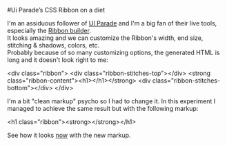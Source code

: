 #Ui Parade’s CSS Ribbon on a diet  


I'm an assiduous follower of [UI Parade](http://www.uiparade.com/) and I'm a big fan of their live tools, especially the [Ribbon builder](http://www.uiparade.com/wp-content/themes/artiste/live-tools/ribbon-builder.html).  
It looks amazing and we can customize the Ribbon's width, end size, stitching & shadows, colors, etc.  
Probably because of so many customizing options, the generated HTML is long and it doesn't look right to me: 

&lt;div class="ribbon"&gt;
&lt;div class="ribbon-stitches-top"&gt;&lt;/div&gt;
&lt;strong class="ribbon-content"&gt;&lt;h1&gt;&lt;/h1&gt;&lt;/strong&gt;
&lt;div class="ribbon-stitches-bottom"&gt;&lt;/div&gt;
&lt;/div&gt;  


I'm a bit "clean markup" psycho so I had to change it.
In this experiment I managed to achieve the same result but with the following markup:

&lt;h1 class="ribbon"&gt;&lt;strong&gt;&lt;/strong&gt;&lt;/h1&gt;  



See how it looks [now](http://luis-almeida.github.com/ribbon/) with the new markup.

